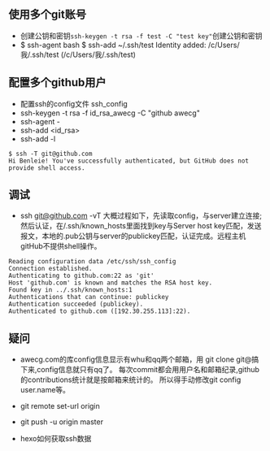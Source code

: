 ## 使用多个git账号
+ 创建公钥和密钥`ssh-keygen -t rsa -f test -C "test key"`创建公钥和密钥
+ $ ssh-agent bash
	$  ssh-add ~/.ssh/test
	Identity added: /c/Users/我/.ssh/test (/c/Users/我/.ssh/test)

## 配置多个github用户
+ 配置ssh的config文件  ssh_config
+ ssh-keygen -t rsa -f id_rsa_awecg -C "github awecg"
+ ssh-agent -
+ ssh-add <id_rsa> 
+ ssh-add -l

```
$ ssh -T git@github.com
Hi Benleie! You've successfully authenticated, but GitHub does not provide shell access.
```


## 调试
+ ssh git@github.com -vT
大概过程如下，先读取config，与server建立连接;然后认证，在/.ssh/known_hosts里面找到key与Server host key匹配，发送报文，本地的.pub公钥与server的publickey匹配，认证完成。远程主机gitHub不提供shell操作。
```
Reading configuration data /etc/ssh/ssh_config
Connection established.
Authenticating to github.com:22 as 'git'
Host 'github.com' is known and matches the RSA host key.
Found key in ../.ssh/known_hosts:1
Authentications that can continue: publickey
Authentication succeeded (publickey).
Authenticated to github.com ([192.30.255.113]:22).
```

## 疑问
+ awecg.com的库config信息显示有whu和qq两个邮箱，用 git clone git@搞下来,config信息就只有qq了。
每次commit都会用用户名和邮箱纪录,github的contributions统计就是按邮箱来统计的。
所以得手动修改git config user.name等。












+ git remote set-url origin
+ git push -u origin master



+ hexo如何获取ssh数据
